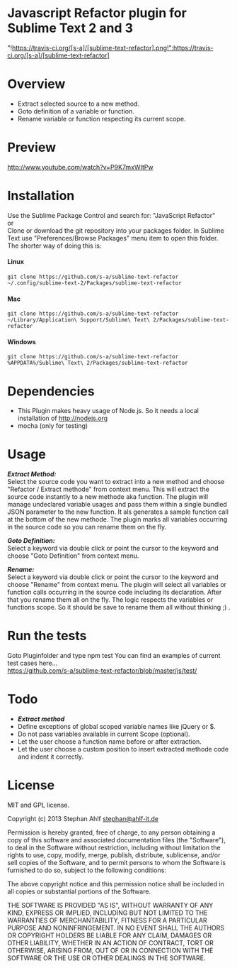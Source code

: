 Javascript Refactor plugin for Sublime Text 2 and 3 
===============================
"!https://travis-ci.org/[s-a]/[sublime-text-refactor].png!":https://travis-ci.org/[s-a]/[sublime-text-refactor]

Overview
========

- Extract selected source to a new method.
- Goto definition of a variable or function.
- Rename variable or function respecting its current scope.


Preview
========

http://www.youtube.com/watch?v=P9K7mxWItPw

Installation
============

Use the Sublime Package Control and search for: "JavaScript Refactor"  
or  
Clone or download the git repository into your packages folder. 
In Sublime Text use "Preferences/Browse Packages" menu item to open this folder. 
The shorter way of doing this is: 
#### Linux
`git clone https://github.com/s-a/sublime-text-refactor ~/.config/sublime-text-2/Packages/sublime-text-refactor`

#### Mac
`git clone https://github.com/s-a/sublime-text-refactor ~/Library/Application\ Support/Sublime\ Text\ 2/Packages/sublime-text-refactor`

#### Windows
`git clone https://github.com/s-a/sublime-text-refactor %APPDATA%/Sublime\ Text\ 2/Packages/sublime-text-refactor`


Dependencies
============
- This Plugin makes heavy usage of Node.js. So it needs a local installation of http://nodejs.org 
- mocha (only for testing)

Usage
=====

***Extract Method:***  
Select the source code you want to extract into a new method and choose "Refactor / Extract methode" from context menu. 
This will extract the source code instantly to a new methode aka function. The plugin will manage undeclared variable usages and pass them within a single bundled JSON parameter to the new function.
It als generates a sample function call at the bottom of the new methode.
The plugin marks all variables occurring in the source code so you can rename them on the fly. 

***Goto Definition:***  
Select a keyword via double click or point the cursor to the keyword and choose "Goto Definition" from context menu.

***Rename:***  
Select a keyword via double click or point the cursor to the keyword and choose "Rename" from context menu. The plugin will select all variables or function calls occurring in the source code including its declaration. After that you rename them all on the fly. The logic respects the variables or functions scope. So it should be save to rename them all without thinking ;) .

Run the tests
=============
Goto Pluginfolder and type 
    npm test
You can find an examples of current test cases here...  
https://github.com/s-a/sublime-text-refactor/blob/master/js/test/


Todo
========================
- ***Extract method***  
- Define exceptions of global scoped variable names like jQuery or $.
- Do not pass variables available in current Scope (optional).
- Let the user choose a function name before or after extraction.
- Let the user choose a custom position to insert extracted methode code and indent it correctly.


License
=======


MIT and GPL license.

Copyright (c) 2013 Stephan Ahlf <stephan@ahlf-it.de>

Permission is hereby granted, free of charge, to any person obtaining a copy of this software and associated documentation files (the "Software"), to deal in the Software without restriction, including without limitation the rights to use, copy, modify, merge, publish, distribute, sublicense, and/or sell copies of the Software, and to permit persons to whom the Software is furnished to do so, subject to the following conditions:

The above copyright notice and this permission notice shall be included in all copies or substantial portions of the Software.

THE SOFTWARE IS PROVIDED "AS IS", WITHOUT WARRANTY OF ANY KIND, EXPRESS OR IMPLIED, INCLUDING BUT NOT LIMITED TO THE WARRANTIES OF MERCHANTABILITY, FITNESS FOR A PARTICULAR PURPOSE AND NONINFRINGEMENT. IN NO EVENT SHALL THE AUTHORS OR COPYRIGHT HOLDERS BE LIABLE FOR ANY CLAIM, DAMAGES OR OTHER LIABILITY, WHETHER IN AN ACTION OF CONTRACT, TORT OR OTHERWISE, ARISING FROM, OUT OF OR IN CONNECTION WITH THE SOFTWARE OR THE USE OR OTHER DEALINGS IN THE SOFTWARE.